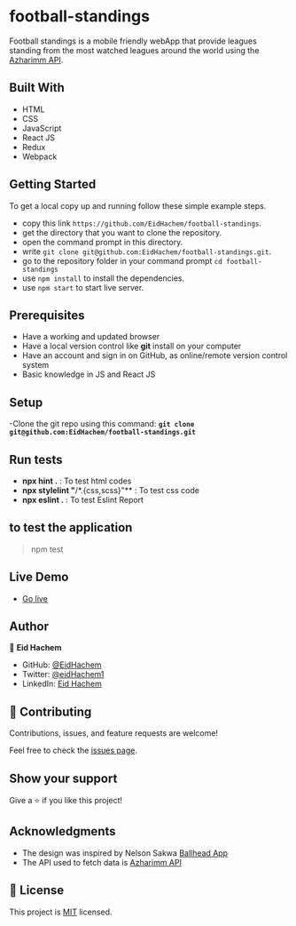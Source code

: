 # football-standings

Football standings is a mobile friendly webApp that provide leagues standing from the most watched leagues around the world using the [Azharimm API](https://github.com/azharimm/football-standings-api).

## Built With

- HTML
- CSS
- JavaScript
- React JS
- Redux
- Webpack

## Getting Started

To get a local copy up and running follow these simple example steps.

- copy this link `https://github.com/EidHachem/football-standings`.
- get the directory that you want to clone the repository.
- open the command prompt in this directory.
- write `git clone git@github.com:EidHachem/football-standings.git`.
- go to the repository folder in your command prompt `cd football-standings`
- use `npm install` to install the dependencies.
- use `npm start` to start live server.

## Prerequisites

- Have a working and updated browser
- Have a local version control like **git** install on your computer
- Have an account and sign in on GitHub, as online/remote version control system
- Basic knowledge in JS and React JS

## Setup

-Clone the git repo using this command: **`git clone git@github.com:EidHachem/football-standings.git`**

## Run tests

- **npx hint .** : To test html codes
- **npx stylelint "**/\*.{css,scss}"\*\* : To test css code
- **npx eslint .** : To test Eslint Report

## to test the application

> npm test

## Live Demo

- [Go live](https://transcendent-mermaid-0b3840.netlify.app/)

## Author

👤 **Eid Hachem**

- GitHub: [@EidHachem](https://github.com/EidHachem)
- Twitter: [@eidHachem1](https://twitter.com/@eidHachem1)
- LinkedIn: [Eid Hachem](https://www.linkedin.com/in/eid-hachem/)

## 🤝 Contributing

Contributions, issues, and feature requests are welcome!

Feel free to check the [issues page](../../issues/).

## Show your support

Give a ⭐️ if you like this project!

## Acknowledgments

- The design was inspired by Nelson Sakwa [Ballhead App](https://www.behance.net/gallery/31579789/Ballhead-App-%28Free-PSDs%29)
- The API used to fetch data is [Azharimm API](https://github.com/azharimm/football-standings-api)

## 📝 License

This project is [MIT](./MIT.md) licensed.
